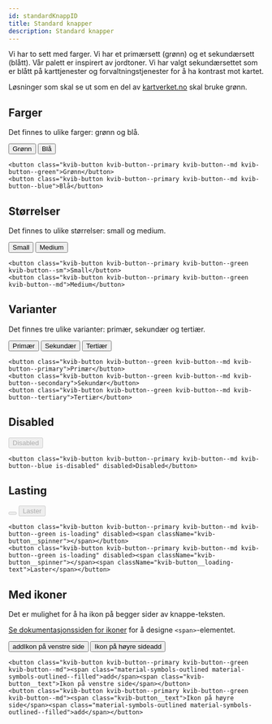 ```yaml
---
id: standardKnappID
title: Standard knapper
description: Standard knapper
---
```


Vi har to sett med farger. Vi har et primærsett (grønn) og et sekundærsett (blått). Vår palett er inspirert av jordtoner. Vi har valgt sekundærsettet som er blått på karttjenester og forvaltningstjenester for å ha kontrast mot kartet.

Løsninger som skal se ut som en del av [kartverket.no](http://kartverket.no) skal bruke grønn.

## Farger

Det finnes to ulike farger: grønn og blå.

<div class="buttons--section">
<button class="kvib-button kvib-button--primary kvib-button--md kvib-button--green">Grønn</button>
<button class="kvib-button kvib-button--primary kvib-button--md kvib-button--blue">Blå</button>
</div>

```markup
<button class="kvib-button kvib-button--primary kvib-button--md kvib-button--green">Grønn</button>
<button class="kvib-button kvib-button--primary kvib-button--md kvib-button--blue">Blå</button>
```

## Størrelser

Det finnes to ulike størrelser: small og medium.

<div class="buttons--section">
<button class="kvib-button kvib-button--primary kvib-button--green kvib-button--sm">Small</button>
<button class="kvib-button kvib-button--primary kvib-button--green kvib-button--md">Medium</button>
</div>

```markup
<button class="kvib-button kvib-button--primary kvib-button--green kvib-button--sm">Small</button>
<button class="kvib-button kvib-button--primary kvib-button--green kvib-button--md">Medium</button>
```

## Varianter

Det finnes tre ulike varianter: primær, sekundær og tertiær.

<div class="buttons--section">
<button class="kvib-button kvib-button--green kvib-button--md kvib-button--primary">Primær</button>
<button class="kvib-button kvib-button--green kvib-button--md kvib-button--secondary">Sekundær</button>
<button class="kvib-button kvib-button--green kvib-button--md kvib-button--tertiary">Tertiær</button>
</div>

```markup
<button class="kvib-button kvib-button--green kvib-button--md kvib-button--primary">Primær</button>
<button class="kvib-button kvib-button--green kvib-button--md kvib-button--secondary">Sekundær</button>
<button class="kvib-button kvib-button--green kvib-button--md kvib-button--tertiary">Tertiær</button>
```

## Disabled

<div class="buttons--section">
<button class="kvib-button kvib-button--primary kvib-button--md kvib-button--blue is-disabled" disabled>Disabled</button>
</div>

```markup
<button class="kvib-button kvib-button--primary kvib-button--md kvib-button--blue is-disabled" disabled>Disabled</button>
```

## Lasting

<div class="buttons--section">
<button class="kvib-button kvib-button--primary kvib-button--md kvib-button--green is-loading" disabled><span className="kvib-button__spinner"></span></button>
<button class="kvib-button kvib-button--primary kvib-button--md kvib-button--green is-loading" disabled><span className="kvib-button__spinner"></span><span className="kvib-button__loading-text">Laster</span></button>
</div>

```markup
<button class="kvib-button kvib-button--primary kvib-button--md kvib-button--green is-loading" disabled><span className="kvib-button__spinner"></span></button>
<button class="kvib-button kvib-button--primary kvib-button--md kvib-button--green is-loading" disabled><span className="kvib-button__spinner"></span><span className="kvib-button__loading-text">Laster</span></button>
```

## Med ikoner

Det er mulighet for å ha ikon på begger sider av knappe-teksten.

[Se dokumentasjonssiden for ikoner](../../designTokens/icons.md) for å designe <code><span\></code>-elementet.

<div class="buttons--section">
<button class="kvib-button kvib-button--primary kvib-button--green kvib-button--md"><span class="material-symbols-outlined material-symbols-outlined--filled">add</span><span class="kvib-button__text">Ikon på venstre side</span></button>
<button class="kvib-button kvib-button--primary kvib-button--green kvib-button--md"><span class="kvib-button__text">Ikon på høyre side</span><span class="material-symbols-outlined material-symbols-outlined--filled">add</span></button>
</div>

```markup
<button class="kvib-button kvib-button--primary kvib-button--green kvib-button--md"><span class="material-symbols-outlined material-symbols-outlined--filled">add</span><span class="kvib-button__text">Ikon på venstre side</span></button>
<button class="kvib-button kvib-button--primary kvib-button--green kvib-button--md"><span class="kvib-button__text">Ikon på høyre side</span><span class="material-symbols-outlined material-symbols-outlined--filled">add</span></button>
```
